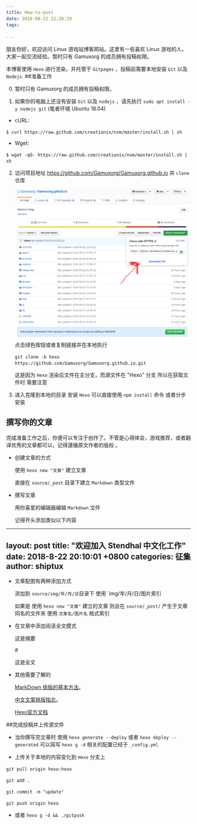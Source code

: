 ```yaml
---
title: How-to-post
date: 2018-08-22 22:28:29
tags:

---
```


朋友你好，欢迎访问 Linux 游戏站博客网站。这里有一些喜欢 Linux 游戏的人，大家一起交流经验。暂时只有 Gamuxorg 的成员拥有投稿权限。

本博客使用 `Hexo` 进行渲染，并托管于 `Gitpages` ，投稿前需要本地安装 `Git`  以及 `Nodejs`.
##准备工作

<!-- more -->

0. 暂时只有 Gamuxorg 的成员拥有投稿权限。

1. 如果你的电脑上还没有安装 `Git` 以及 `nodejs` ，请先执行 `sudo apt install -y nodejs git` (笔者环境 Ubuntu 18.04)

- cURL:

`$ curl https://raw.github.com/creationix/nvm/master/install.sh | sh`

- Wget:

`$ wget -qO- https://raw.github.com/creationix/nvm/master/install.sh | sh`

2. 访问项目地址 <https://github.com/Gamuxorg/Gamuxorg.github.io> 并 `clone` 仓库

     ![clone](How-to-post/clone.png) 点击绿色按钮或者复制链接并在本地执行 
     
     `git clone -b hexo https://github.com/Gamuxorg/Gamuxorg.github.io.git`

    这是因为 `Hexo` 渲染后文件在主分支，而源文件在 "Hexo" 分支 所以在获取文件时 需要注意

3. 进入克隆到本地的目录 安装 `Hexo` 可以直接使用 `npm install` 命令 或者分步安装

## 撰写你的文章

完成准备工作之后，你便可以专注于创作了。不管是心得体会，游戏推荐，或者翻译优秀的文章都可以，记得遵循原文作者的版权
。

- 创建文章的方式

    使用 `hexo new "文章"` 建立文章

    直接在 `source/_post` 目录下建立 `Markdown` 类型文件

- 撰写文章
    
    用你喜爱的编辑器编辑 `Markdown` 文件
    
    记得开头添加类似以下内容

 ---
 layout: post
 title: "欢迎加入 Stendhal 中文化工作"
 date: 2018-8-22 20:10:01 +0800
 categories: 征集 
 author: shiptux
 ---

- 文章配图有两种添加方式 

    添加到 `source/img/年/月/日`目录下 使用 `img/年/月/日/图片索引

    如果是 使用 `hexo new "文章"` 建立的文章 则会在 `source/_post/` 产生于文章同名的文件夹 使用 `文章名/图片名` 格式索引 

- 在文章中添加阅读全文模式

    这是摘要

    #<!-- more -->

    这是全文

- 其他需要了解的

    [MarkDown 排版的基本方法](http://wowubuntu.com/markdown/basic.html)。
    
    [中文文案排版指北](https://github.com/mzlogin/chinese-copywriting-guidelines)。
    
    [Hexo官方文档](https://hexo.io/zh-cn/docs/) 

##完成投稿并上传源文件

- 当你撰写完文章时 使用 `hexo generate --deploy` 或者 `hexo deploy --generated` 可以简写 `hexo g -d` 相关的配置已经于 `_config.yml`

- 上传关于本地的内容变化到 `Hexo` 分支上

 `git pull origin hexo:hexo`
 
 `git add .`

 `git commit -m "update"`

 `git push origin hexo`

- 或者   `hexo g -d && ./gitpush `
